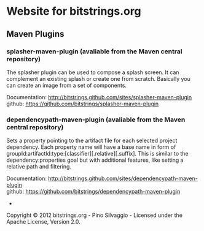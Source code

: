 # Website for bitstrings.org #

## Maven Plugins ##

### splasher-maven-plugin (avaliable from the Maven central repository) ###

The splasher plugin can be used to compose a splash screen. It can complement an existing splash or create one from scratch.
Basically you can create an image from a set of components.

Documentation: http://bitstrings.github.com/sites/splasher-maven-plugin  
github: https://github.com/bitstrings/splasher-maven-plugin  


### dependencypath-maven-plugin (avaliable from the Maven central repository) ###

Sets a property pointing to the artifact file for each selected project dependency. Each property name will have a base name in form of groupId:artifactId:type:[classifier][.relative][.suffix]. This is similar to the dependency:properties goal but with additional features, like setting a relative path and filtering.

Documentation: http://bitstrings.github.com/sites/dependencypath-maven-plugin  
github: https://github.com/bitstrings/dependencypath-maven-plugin  

-

Copyright © 2012 bitstrings.org - Pino Silvaggio - Licensed under the Apache License, Version 2.0.
